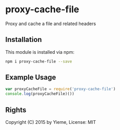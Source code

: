 # proxy-cache-file

Proxy and cache a file and related headers

<!-- [![build status](https://secure.travis-ci.org/yieme/proxy-cache-file.png)](http://travis-ci.org/yieme/proxy-cache-file) -->

## Installation

This module is installed via npm:

```sh
npm i proxy-cache-file --save
```

## Example Usage

```js
var proxyCacheFile = require('proxy-cache-file')
console.log(proxyCacheFile)())
```

## Rights

Copyright (C) 2015 by Yieme, License: MIT
